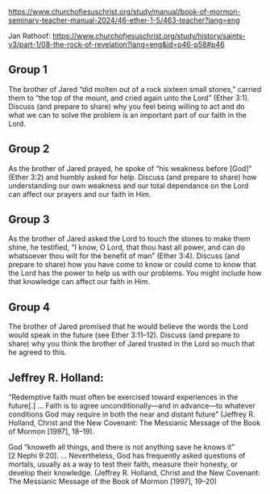 https://www.churchofjesuschrist.org/study/manual/book-of-mormon-seminary-teacher-manual-2024/46-ether-1-5/463-teacher?lang=eng


Jan Rathoof: https://www.churchofjesuschrist.org/study/history/saints-v3/part-1/08-the-rock-of-revelation?lang=eng&id=p46-p58#p46



## Group 1 
The brother of Jared “did molten out of a rock sixteen small stones,” carried them to “the top of the mount, and cried again unto the Lord” (Ether 3:1). Discuss (and prepare to share) why you feel being willing to act and do what we can to solve the problem is an important part of our faith in the Lord.
## Group 2 
As the brother of Jared prayed, he spoke of “his weakness before [God]” (Ether 3:2) and humbly asked for help. Discuss (and prepare to share) how understanding our own weakness and our total dependance on the Lord can affect our prayers and our faith in Him.
## Group 3 
As the brother of Jared asked the Lord to touch the stones to make them shine, he testified, “I know, O Lord, that thou hast all power, and can do whatsoever thou wilt for the benefit of man” (Ether 3:4). Discuss (and prepare to share) how you have come to know or could come to know that the Lord has the power to help us with our problems. You might include how that knowledge can affect our faith in Him.
## Group 4
The brother of Jared promised that he would believe the words the Lord would speak in the future (see Ether 3:11–12). Discuss (and prepare to share) why you think the brother of Jared trusted in the Lord so much that he agreed to this.


## Jeffrey R. Holland:
“Redemptive faith must often be exercised toward experiences in the future[.] … Faith is to agree unconditionally—and in advance—to whatever conditions God may require in both the near and distant future” (Jeffrey R. Holland, Christ and the New Covenant: The Messianic Message of the Book of Mormon [1997], 18–19).

God “knoweth all things, and there is not anything save he knows it” [2 Nephi 9:20]. … Nevertheless, God has frequently asked questions of mortals, usually as a way to test their faith, measure their honesty, or develop their knowledge. (Jeffrey R. Holland, Christ and the New Covenant: The Messianic Message of the Book of Mormon [1997], 19–20)

